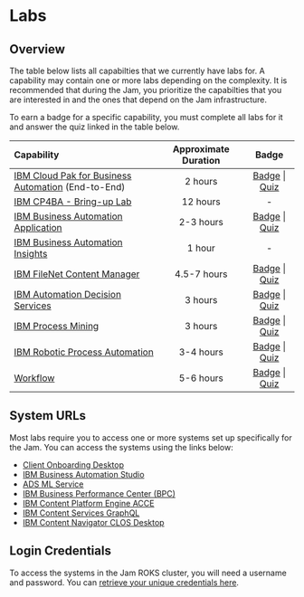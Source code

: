 # Labs

## Overview

The table below lists all capabilties that we currently have labs for. A capability may contain one or more labs depending on the complexity. It is recommended that during the Jam, you prioritize the capabilties that you are interested in and the ones that depend on the Jam infrastructure.

To earn a badge for a specific capability, you must complete all labs for it and answer the quiz linked in the table below.

| Capability                                                   | Approximate Duration |                            Badge                             |
| :----------------------------------------------------------- | :------------------: | :----------------------------------------------------------: |
| [IBM Cloud Pak for Business Automation](https://github.com/IBM/cp4ba-labs/tree/main/IBM%20Cloud%20Pak%20for%20Business%20Automation%20(End-to-End)) (End-to-End) |       2 hours        | [Badge](https://www.credly.com/org/ibm/badge/ibm-cloud-pak-for-business-automation-tech-jam) \| [Quiz](https://learn.ibm.com/course/view.php?id=9353) |
| [IBM CP4BA - Bring-up Lab](https://github.com/IBM/cp4ba-labs/tree/main/Bring-up) |      12 hours        | - |
| [IBM Business Automation Application](https://github.com/IBM/cp4ba-labs/tree/main/Business%20Automation%20Application) |      2-3 hours       | [Badge](https://www.credly.com/org/ibm/badge/ibm-business-automation-application-tech-jam) \| [Quiz](https://learn.ibm.com/course/view.php?id=9357) |
| [IBM Business Automation Insights](https://github.com/IBM/cp4ba-labs/tree/main/Business%20Automation%20Insights) |        1 hour        |                              -                               |
| [IBM FileNet Content Manager](https://github.com/IBM/cp4ba-labs/tree/main/Content) |      4.5-7 hours       | [Badge](https://www.credly.com/org/ibm/badge/ibm-filenet-content-manager-tech-jam) \| [Quiz](https://learn.ibm.com/course/view.php?id=9358) |
| [IBM Automation Decision Services](https://github.com/IBM/cp4ba-labs/tree/main/Decisions) |       3 hours        | [Badge](https://www.credly.com/org/ibm/badge/ibm-automation-decision-services-tech-jam) \| [Quiz](https://learn.ibm.com/course/view.php?id=9416) |
| [IBM Process Mining](https://github.com/IBM/cp4ba-labs/tree/main/Process%20Mining) |       3 hours        | [Badge](https://www.credly.com/org/ibm/badge/ibm-process-mining-tech-jam) \| [Quiz](https://learn.ibm.com/course/view.php?id=9355) |
| [IBM Robotic Process Automation](https://github.com/IBM/cp4ba-labs/tree/main/Robotic%20Process%20Automation) |      3-4 hours       | [Badge](https://www.credly.com/org/ibm/badge/ibm-robotic-process-automation-tech-jam) \| [Quiz](https://learn.ibm.com/course/view.php?id=9356) |
| [Workflow](https://github.com/IBM/cp4ba-labs/tree/main/Workflow) |      5-6 hours       | [Badge](https://www.credly.com/org/ibm/badge/ibm-business-automation-workflow-tech-jam) \| [Quiz](https://learn.ibm.com/course/view.php?id=9354) |

## System URLs

Most labs require you to access one or more systems set up specifically for the Jam. You can access the systems using the links below:

- [Client Onboarding Desktop](https://cpd-ibm-cp4ba.tech-jam-apac-464887bc828751e1b00625ca9211fbca-0000.che01.containers.appdomain.cloud/icn/navigator/?desktop=ClientOnboarding)
- [IBM Business Automation Studio](https://cpd-ibm-cp4ba.tech-jam-apac-464887bc828751e1b00625ca9211fbca-0000.che01.containers.appdomain.cloud/)
- [ADS ML Service](http://ads-ml-service-service-ibm-ads-ml-service.tech-jam-apac-464887bc828751e1b00625ca9211fbca-0000.che01.containers.appdomain.cloud)
- [IBM Business Performance Center (BPC)](https://cpd-ibm-cp4ba.tech-jam-apac-464887bc828751e1b00625ca9211fbca-0000.che01.containers.appdomain.cloud/icn/navigator/?desktop=BAI)
- [IBM Content Platform Engine ACCE](https://cpd-ibm-cp4ba.tech-jam-apac-464887bc828751e1b00625ca9211fbca-0000.che01.containers.appdomain.cloud/cpe/acce/)
- [IBM Content Services GraphQL](https://cpd-ibm-cp4ba.tech-jam-apac-464887bc828751e1b00625ca9211fbca-0000.che01.containers.appdomain.cloud/content-services-graphql/)
- [IBM Content Navigator CLOS Desktop](https://cpd-ibm-cp4ba.tech-jam-apac-464887bc828751e1b00625ca9211fbca-0000.che01.containers.appdomain.cloud/icn/navigator/?desktop=CLOS)

## Login Credentials

To access the systems in the Jam ROKS cluster, you will need a username and password. You can [retrieve your unique credentials here](http://159.122.122.170:8080/UserManagement).
